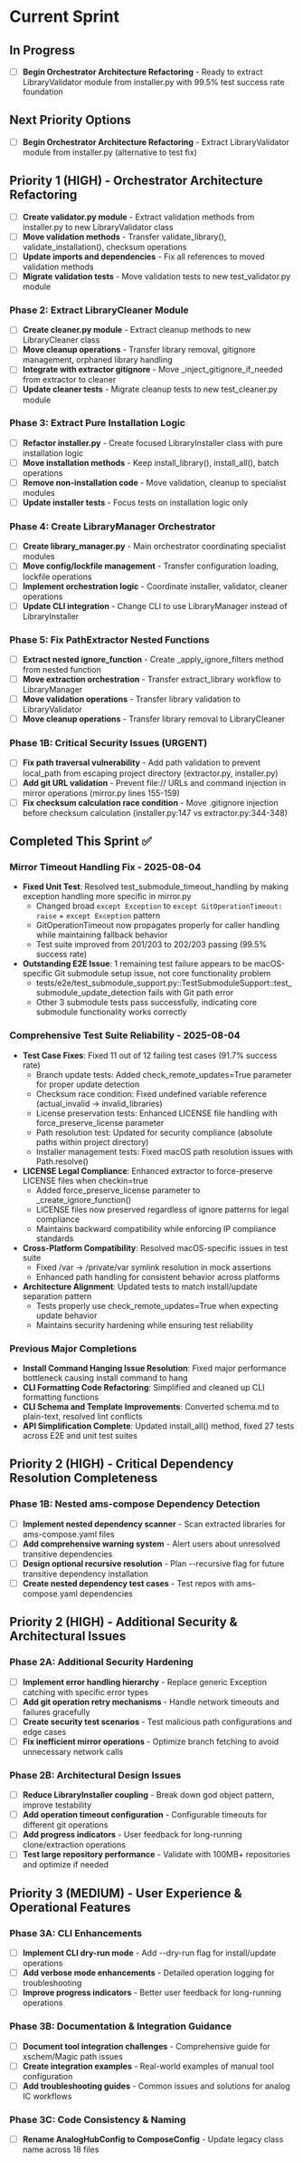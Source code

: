 # Current Sprint

## In Progress
- [ ] **Begin Orchestrator Architecture Refactoring** - Ready to extract LibraryValidator module from installer.py with 99.5% test success rate foundation

## Next Priority Options
- [ ] **Begin Orchestrator Architecture Refactoring** - Extract LibraryValidator module from installer.py (alternative to test fix)

## Priority 1 (HIGH) - Orchestrator Architecture Refactoring
- [ ] **Create validator.py module** - Extract validation methods from installer.py to new LibraryValidator class
- [ ] **Move validation methods** - Transfer validate_library(), validate_installation(), checksum operations
- [ ] **Update imports and dependencies** - Fix all references to moved validation methods
- [ ] **Migrate validation tests** - Move validation tests to new test_validator.py module

### Phase 2: Extract LibraryCleaner Module  
- [ ] **Create cleaner.py module** - Extract cleanup methods to new LibraryCleaner class
- [ ] **Move cleanup operations** - Transfer library removal, gitignore management, orphaned library handling
- [ ] **Integrate with extractor gitignore** - Move _inject_gitignore_if_needed from extractor to cleaner
- [ ] **Update cleaner tests** - Migrate cleanup tests to new test_cleaner.py module

### Phase 3: Extract Pure Installation Logic
- [ ] **Refactor installer.py** - Create focused LibraryInstaller class with pure installation logic
- [ ] **Move installation methods** - Keep install_library(), install_all(), batch operations
- [ ] **Remove non-installation code** - Move validation, cleanup to specialist modules
- [ ] **Update installer tests** - Focus tests on installation logic only

### Phase 4: Create LibraryManager Orchestrator
- [ ] **Create library_manager.py** - Main orchestrator coordinating specialist modules
- [ ] **Move config/lockfile management** - Transfer configuration loading, lockfile operations
- [ ] **Implement orchestration logic** - Coordinate installer, validator, cleaner operations
- [ ] **Update CLI integration** - Change CLI to use LibraryManager instead of LibraryInstaller

### Phase 5: Fix PathExtractor Nested Functions
- [ ] **Extract nested ignore_function** - Create _apply_ignore_filters method from nested function
- [ ] **Move extraction orchestration** - Transfer extract_library workflow to LibraryManager
- [ ] **Move validation operations** - Transfer library validation to LibraryValidator
- [ ] **Move cleanup operations** - Transfer library removal to LibraryCleaner

### Phase 1B: Critical Security Issues (URGENT)
- [ ] **Fix path traversal vulnerability** - Add path validation to prevent local_path from escaping project directory (extractor.py, installer.py)
- [ ] **Add git URL validation** - Prevent file:// URLs and command injection in mirror operations (mirror.py lines 155-159)
- [ ] **Fix checksum calculation race condition** - Move .gitignore injection before checksum calculation (installer.py:147 vs extractor.py:344-348)

## Completed This Sprint ✅

### Mirror Timeout Handling Fix - 2025-08-04
- **Fixed Unit Test**: Resolved test_submodule_timeout_handling by making exception handling more specific in mirror.py
  - Changed broad `except Exception` to `except GitOperationTimeout: raise` + `except Exception` pattern
  - GitOperationTimeout now propagates properly for caller handling while maintaining fallback behavior
  - Test suite improved from 201/203 to 202/203 passing (99.5% success rate)
- **Outstanding E2E Issue**: 1 remaining test failure appears to be macOS-specific Git submodule setup issue, not core functionality problem
  - tests/e2e/test_submodule_support.py::TestSubmoduleSupport::test_submodule_update_detection fails with Git path error
  - Other 3 submodule tests pass successfully, indicating core submodule functionality works correctly

### Comprehensive Test Suite Reliability - 2025-08-04
- **Test Case Fixes**: Fixed 11 out of 12 failing test cases (91.7% success rate)
  - Branch update tests: Added check_remote_updates=True parameter for proper update detection
  - Checksum race condition: Fixed undefined variable reference (actual_invalid → invalid_libraries)
  - License preservation tests: Enhanced LICENSE file handling with force_preserve_license parameter
  - Path resolution test: Updated for security compliance (absolute paths within project directory)
  - Installer management tests: Fixed macOS path resolution issues with Path.resolve()
- **LICENSE Legal Compliance**: Enhanced extractor to force-preserve LICENSE files when checkin=true
  - Added force_preserve_license parameter to _create_ignore_function()
  - LICENSE files now preserved regardless of ignore patterns for legal compliance
  - Maintains backward compatibility while enforcing IP compliance standards
- **Cross-Platform Compatibility**: Resolved macOS-specific issues in test suite
  - Fixed /var → /private/var symlink resolution in mock assertions
  - Enhanced path handling for consistent behavior across platforms
- **Architecture Alignment**: Updated tests to match install/update separation pattern
  - Tests properly use check_remote_updates=True when expecting update behavior
  - Maintains security hardening while ensuring test reliability

### Previous Major Completions
- **Install Command Hanging Issue Resolution**: Fixed major performance bottleneck causing install command to hang
- **CLI Formatting Code Refactoring**: Simplified and cleaned up CLI formatting functions  
- **CLI Schema and Template Improvements**: Converted schema.md to plain-text, resolved lint conflicts
- **API Simplification Complete**: Updated install_all() method, fixed 27 tests across E2E and unit test suites

## Priority 2 (HIGH) - Critical Dependency Resolution Completeness

### Phase 1B: Nested ams-compose Dependency Detection  
- [ ] **Implement nested dependency scanner** - Scan extracted libraries for ams-compose.yaml files
- [ ] **Add comprehensive warning system** - Alert users about unresolved transitive dependencies
- [ ] **Design optional recursive resolution** - Plan --recursive flag for future transitive dependency installation
- [ ] **Create nested dependency test cases** - Test repos with ams-compose.yaml dependencies

## Priority 2 (HIGH) - Additional Security & Architectural Issues

### Phase 2A: Additional Security Hardening
- [ ] **Implement error handling hierarchy** - Replace generic Exception catching with specific error types
- [ ] **Add git operation retry mechanisms** - Handle network timeouts and failures gracefully  
- [ ] **Create security test scenarios** - Test malicious path configurations and edge cases
- [ ] **Fix inefficient mirror operations** - Optimize branch fetching to avoid unnecessary network calls

### Phase 2B: Architectural Design Issues
- [ ] **Reduce LibraryInstaller coupling** - Break down god object pattern, improve testability
- [ ] **Add operation timeout configuration** - Configurable timeouts for different git operations
- [ ] **Add progress indicators** - User feedback for long-running clone/extraction operations
- [ ] **Test large repository performance** - Validate with 100MB+ repositories and optimize if needed

## Priority 3 (MEDIUM) - User Experience & Operational Features

### Phase 3A: CLI Enhancements
- [ ] **Implement CLI dry-run mode** - Add --dry-run flag for install/update operations
- [ ] **Add verbose mode enhancements** - Detailed operation logging for troubleshooting
- [ ] **Improve progress indicators** - Better user feedback for long-running operations

### Phase 3B: Documentation & Integration Guidance
- [ ] **Document tool integration challenges** - Comprehensive guide for xschem/Magic path issues
- [ ] **Create integration examples** - Real-world examples of manual tool configuration
- [ ] **Add troubleshooting guides** - Common issues and solutions for analog IC workflows

### Phase 3C: Code Consistency & Naming
- [ ] **Rename AnalogHubConfig to ComposeConfig** - Update legacy class name across 18 files